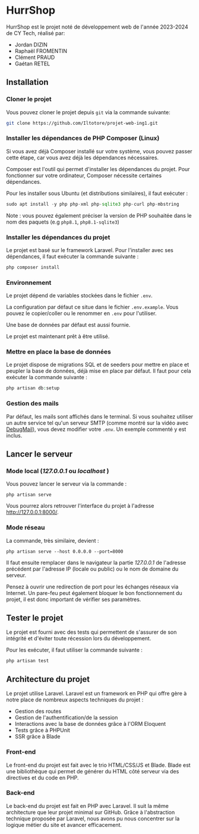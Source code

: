 # HurrShop

HurrShop est le projet noté de développement web de l'année 2023-2024 de CY Tech, réalisé par:
- Jordan DIZIN
- Raphaël FROMENTIN
- Clément PRAUD
- Gaétan RETEL

## Installation

### Cloner le projet

Vous pouvez cloner le projet depuis `git` via la commande suivante:

```sh
git clone https://github.com/Iltotore/projet-web-ing1.git
```

### Installer les dépendances de PHP Composer (Linux)

Si vous avez déjà Composer installé sur votre système, vous pouvez passer cette étape, car vous avez déjà les dépendances
nécessaires.

Composer est l'outil qui permet d'installer les dépendances du projet. Pour fonctionner sur votre ordinateur, Composer
nécessite certaines dépendances.

Pour les installer sous Ubuntu (et distributions similaires), il faut exécuter :

```php
sudo apt install -y php php-xml php-sqlite3 php-curl php-mbstring
```

Note : vous pouvez également préciser la version de PHP souhaitée dans le nom des paquets (e.g `php8.1`, `php8.1-sqlite3`)

### Installer les dépendances du projet

Le projet est basé sur le framework Laravel.
Pour l'installer avec ses dépendances, il faut exécuter la commande suivante :

```php
php composer install
```

### Environnement

Le projet dépend de variables stockées dans le fichier `.env`.

La configuration par défaut ce situe dans le fichier `.env.example`.
Vous pouvez le copier/coller ou le renommer en `.env` pour l'utiliser.

Une base de données par défaut est aussi fournie.

Le projet est maintenant prêt à être utilisé.

### Mettre en place la base de données

Le projet dispose de migrations SQL et de seeders pour mettre en place et peupler la base de données, déjà mise en place par défaut. Il faut pour cela
exécuter la commande suivante :

```php
php artisan db:setup
```

### Gestion des mails

Par défaut, les mails sont affichés dans le terminal. Si vous souhaitez utiliser un autre service tel qu'un serveur SMTP (comme montré sur la vidéo avec [DebugMail](https://debugmail.io)), vous devez modifier votre `.env`. Un exemple commenté y est inclus.

## Lancer le serveur

### Mode local (*127.0.0.1* ou *localhost* )
Vous pouvez lancer le serveur via la commande :

```shell
php artisan serve
```

Vous pourrez alors retrouver l'interface du projet à l'adresse http://127.0.0.1:8000/.

### Mode réseau
La commande, très similaire, devient :

```shell
php artisan serve --host 0.0.0.0 --port=8000
```

Il faut ensuite remplacer dans le navigateur la partie *127.0.0.1* de l'adresse précédent par l'adresse IP (locale ou public) ou le nom de domaine du serveur.

Pensez à ouvrir une redirection de port pour les échanges réseaux via Internet. Un pare-feu peut également bloquer le bon fonctionnement du projet, il est donc important de vérifier ses paramètres.

## Tester le projet

Le projet est fourni avec des tests qui permettent de s'assurer de son intégrité et d'éviter toute récession lors du
développement.

Pour les exécuter, il faut utiliser la commande suivante :

```shell
php artisan test
```

## Architecture du projet

Le projet utilise Laravel. Laravel est un framework en PHP qui offre gère à notre place de nombreux aspects techniques
du projet :

- Gestion des routes
- Gestion de l'authentification/de la session
- Interactions avec la base de données grâce à l'ORM Eloquent
- Tests grâce à PHPUnit
- SSR grâce à Blade

### Front-end

Le front-end du projet est fait avec le trio HTML/CSS/JS et Blade. Blade est une bibliothèque qui permet de générer du
HTML côté serveur via des directives et du code en PHP.

### Back-end

Le back-end du projet est fait en PHP avec Laravel. Il suit la même architecture que leur projet minimal sur GitHub.
Grâce à l'abstraction technique proposée par Laravel, nous avons pu nous concentrer sur la logique métier du site et
avancer efficacement.
